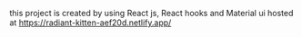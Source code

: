 this project is created by using 
React js,
React hooks and 
Material ui
hosted at
https://radiant-kitten-aef20d.netlify.app/

